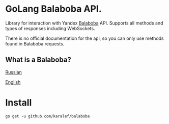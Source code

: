 # GoLang Balaboba API.

Library for interaction with Yandex [Balaboba](https://yandex.ru/lab/yalm) API. Supports all methods and types of responses including WebSockets.

There is no official documentation for the api, so you can only use methods found in Balaboba requests.

## What is a Balaboba?

[Russian](https://yandex.ru/lab/yalm-howto)

[English](https://yandex.com/lab/yalm-howto-en)

# Install

```
go get -u github.com/karalef/balaboba
```